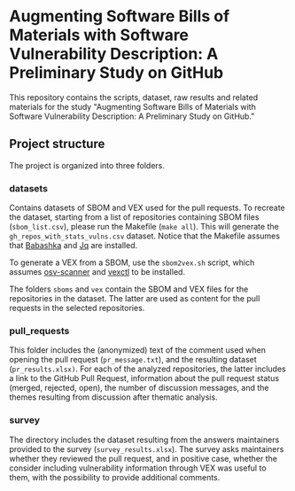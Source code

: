 # Augmenting Software Bills of Materials with Software Vulnerability Description: A Preliminary Study on GitHub

This repository contains the scripts, dataset, raw results and related materials for the study "Augmenting Software Bills of Materials with Software Vulnerability Description: A Preliminary Study on GitHub."

## Project structure

The project is organized into three folders.

### datasets
Contains datasets of SBOM and VEX used for the pull requests. To recreate the dataset, starting from a list of repositories containing SBOM files (`sbom_list.csv`), please run the Makefile (`make all`). This will generate the `gh_repos_with_stats_vulns.csv` dataset. Notice that the Makefile assumes that [Babashka](https://babashka.org) and [Jq](https://jqlang.github.io/jq/) are installed.

To generate a VEX from a SBOM, use the `sbom2vex.sh` script, which assumes [osv-scanner](https://github.com/google/osv-scanner) and [vexctl](https://github.com/openvex/vexctl) to be installed.

The folders `sboms` and `vex` contain the SBOM and VEX files for the repositories in the dataset. The latter are used as content for the pull requests in the selected repositories.

### pull_requests
This folder includes the (anonymized) text of the comment used when opening the pull request (`pr_message.txt`), and the resulting dataset (`pr_results.xlsx)`. For each of the analyzed repositories, the latter includes a link to the GitHub Pull Request, information about the pull request status (merged, rejected, open), the number of discussion messages, and the themes resulting from discussion after thematic analysis.

### survey 
The directory includes the dataset resulting from the answers maintainers provided to the survey (`survey_results.xlsx`). The survey asks maintainers whether they reviewed the pull request, and in positive case, whether the consider including vulnerability information through VEX was useful to them, with the possibility to provide additional comments.
